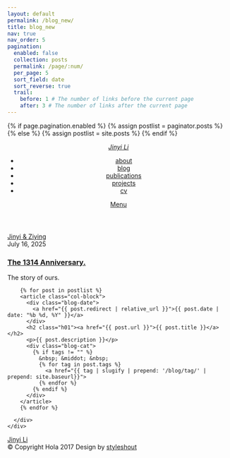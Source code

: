 ```yaml
---
layout: default
permalink: /blog_new/
title: blog_new
nav: true
nav_order: 5
pagination:
  enabled: false
  collection: posts
  permalink: /page/:num/
  per_page: 5
  sort_field: date
  sort_reverse: true
  trail:
    before: 1 # The number of links before the current page
    after: 3 # The number of links after the current page
---
```


<!DOCTYPE html>
<html class="no-js" lang="en">
<head>
  <meta charset="utf-8">
  <title>Rendezvous</title>
  <meta name="description" content="">
  <meta name="author" content="">
  <meta name="viewport" content="width=device-width, initial-scale=1">

  <link rel="stylesheet" href="assets/css/css_hola10/base.css">
  <link rel="stylesheet" href="assets/css/css_hola10/vendor.css">
  <link rel="stylesheet" href="assets/css/css_hola10/main.css">

  <script src="assets/js/js_hola10/modernizr.js"></script>
  <script src="assets/js/js_hola10/pace.min.js"></script>
</head>

{% if page.pagination.enabled %}
  {% assign postlist = paginator.posts %}
{% else %}
  {% assign postlist = site.posts %}
{% endif %}

<body id="top">

<header class="s-header">
  <div class="header-logo">
    <a class="site-logo" href="https://jinyi.li"><em>Jinyi Li</em></a>
  </div>
  <nav class="header-nav-wrap">
    <ul class="header-nav">
      <li><a href="https://jinyi.li" title="about">about</a></li>
      <li class="current"><a href="https://jinyi.li/blog/" title="blog">blog</a></li>
      <li><a href="https://jinyi.li/publications/" title="publications">publications</a></li>
      <li><a href="https://jinyi.li/projects/" title="projects">projects</a></li>
      <li><a href="https://jinyi.li/cv/" title="cv">cv</a></li>
    </ul>
  </nav>
  <a class="header-menu-toggle" href="#0"><span>Menu</span></a>
</header>

<section class="page-header page-hero" style="background-image:url(https://jinyi.li/assets/teaching/8.jpg)">
  <div class="row page-header__content">
    <article class="col-full">
      <div class="page-header__info">
        <div class="page-header__cat">
          <a href="https://jinyi.li/ziying/">Jinyi & Ziying</a>
        </div>
        <div class="page-header__date">
          July 16, 2025
        </div>
      </div>
      <h1 class="page-header__title">
        <a href="https://jinyi.li/ziying/2025-07-17-1314/">The 1314 Anniversary.</a>
      </h1>
      <p>The story of ours.</p>
    </article>
  </div>
</section>

<section class="blog-content-wrap">
  <div class="row blog-content">
    <div class="col-full">
      <div class="blog-list block-1-2 block-tab-full">

        {% for post in postlist %}
        <article class="col-block">
          <div class="blog-date">
            <a href="{{ post.redirect | relative_url }}">{{ post.date | date: "%b %d, %Y" }}</a>
          </div>
          <h2 class="h01"><a href="{{ post.url }}">{{ post.title }}</a></h2>
          <p>{{ post.description }}</p>
          <div class="blog-cat">
            {% if tags != "" %}
              &nbsp; &middot; &nbsp;
              {% for tag in post.tags %}
                <a href="{{ tag | slugify | prepend: '/blog/tag/' | prepend: site.baseurl}}">
              {% endfor %}
            {% endif %}
          </div>
        </article>
        {% endfor %}

      </div>
    </div>
  </div>
</section>

<footer>
  <div class="row">
    <div class="col-full">
      <div class="footer-logo">
        <a class="footer-site-logo" href="https://jinyi.li">Jinyi Li</a>
      </div>
    </div>
  </div>
  <div class="row footer-bottom">
    <div class="col-twelve">
      <div class="copyright">
        <span>© Copyright Hola 2017</span>
        <span>Design by <a href="https://www.styleshout.com/">styleshout</a></span>
      </div>
      <div class="go-top">
        <a class="smoothscroll" title="Back to Top" href="#top"><i class="im im-arrow-up" aria-hidden="true"></i></a>
      </div>
    </div>
  </div>
</footer>

<script src="assets/js/js_hola10/jquery-3.2.1.min.js"></script>
<script src="assets/js/js_hola10/plugins.js"></script>
<script src="assets/js/js_hola10/main.js"></script>
</body>
</html>
